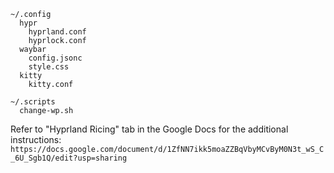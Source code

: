 ```
~/.config
  hypr
    hyprland.conf
    hyprlock.conf
  waybar
    config.jsonc
    style.css
  kitty
    kitty.conf

~/.scripts
  change-wp.sh
```

Refer to "Hyprland Ricing" tab in the Google Docs for the additional instructions: 
`https://docs.google.com/document/d/1ZfNN7ikk5moaZZBqVbyMCvByM0N3t_wS_C_6U_Sgb1Q/edit?usp=sharing`
